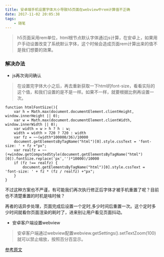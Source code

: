 ```yaml
---
title: 安卓端手机设置字体大小导致h5页面在webview中rem计算值不正确
date: 2017-11-02 20:05:38
tags:
	- 随笔
---
```

> h5页面采用rem单位，html根节点默认字体通过js计算，在安卓上，如果用户手动设置改变了系统默认字体，这个时候会造成页面rem计算出来的值不是我们想要的效果。

### 解决办法
- js再次询问确认
> 在设置完字体大小之后，再去重新获取一下html的font-size，看看实际的这个值，和我们设置的是不是一样。如果不一样，就要根据比例再设置一次。
<!-- more -->
```
function htmlFontSize(){
    var h = Math.max(document.documentElement.clientHeight, window.innerHeight || 0);
    var w = Math.max(document.documentElement.clientWidth, window.innerWidth || 0);
    var width = w > h ? h : w;
    width = width > 720 ? 720 : width
    var fz = ~~(width*100000/36)/10000
    document.getElementsByTagName("html")[0].style.cssText = 'font-size: ' + fz +"px";
    var realfz = ~~(+window.getComputedStyle(document.getElementsByTagName("html")[0]).fontSize.replace('px','')*10000)/10000
    if (fz !== realfz) {
        document.getElementsByTagName("html")[0].style.cssText = 'font-size: ' + fz * (fz / realfz) +"px";
    }
}
```

不过这种方案也不严谨，有可能我们再次执行修正后字体才被手机重置了呢？目前也不清楚重置的时机是啥时候？

再者的话异步处理，页面完成后设置一个定时,多少时间后重置一次。这个定时多少时间就看你页面渲染的耗时了，进来别让用户看见页面抖动。


- 安卓客户端设置webview
> 安卓客户端通过webview配置webview.getSettings().setTextZoom(100)就可以禁止缩放，按照百分百显示。

[参考原文](http://blog.csdn.net/fungleo/article/details/73309396)